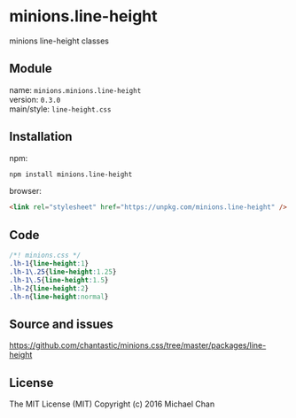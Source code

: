 # minions.line-height
minions line-height classes

## Module
name: `minions.minions.line-height`  
version: `0.3.0`  
main/style: `line-height.css`  

## Installation
npm:
```bash
npm install minions.line-height
```

browser:
```html
<link rel="stylesheet" href="https://unpkg.com/minions.line-height" />
```

## Code
```css
/*! minions.css */
.lh-1{line-height:1}
.lh-1\.25{line-height:1.25}
.lh-1\.5{line-height:1.5}
.lh-2{line-height:2}
.lh-n{line-height:normal}

```

## Source and issues

https://github.com/chantastic/minions.css/tree/master/packages/line-height

## License

The MIT License (MIT)
Copyright (c) 2016 Michael Chan